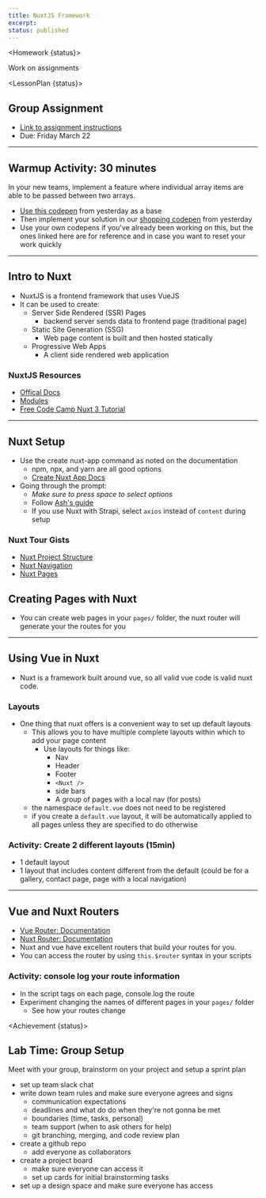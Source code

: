 ```yaml
---
title: NuxtJS Framework
excerpt:
status: published
---
```


<script>
	import Homework from "$lib/components/Homework.svelte";
	import LessonPlan from "$lib/components/LessonPlan.svelte";
	import Achievement from "$lib/components/Achievement.svelte";
</script>

<Homework {status}>

Work on assignments

</Homework>

<LessonPlan {status}>

<h2>Group Assignment</h2>

- [Link to assignment instructions](/courses/cpnt-262/assessments/assignment-2)
- Due: Friday March 22

---

<h2>Warmup Activity: 30 minutes</h2>

In your new teams, implement a feature where individual array items are able to be passed between two arrays.

- [Use this codepen](https://codepen.io/lilyx/pen/RwOrPWz) from yesterday as a base
- Then implement your solution in our [shopping codepen](https://codepen.io/lilyx/pen/RwOrPWz) from yesterday
- Use your own codepens if you've already been working on this, but the ones linked here are for reference and in case you want to reset your work quickly

---

<h2>Intro to Nuxt</h2>

- NuxtJS is a frontend framework that uses VueJS
- It can be used to create:
  - Server Side Rendered (SSR) Pages
    - backend server sends data to frontend page (traditional page)
  - Static Site Generation (SSG)
    - Web page content is built and then hosted statically
  - Progressive Web Apps
    - A client side rendered web application

### NuxtJS Resources

- [Offical Docs](https://nuxt.com)
- [Modules](https://nuxt.com/modules)
- [Free Code Camp Nuxt 3 Tutorial](https://www.freecodecamp.org/news/nuxt-3-course-for-beginners/)

---

## Nuxt Setup

- Use the create nuxt-app command as noted on the documentation
  - npm, npx, and yarn are all good options
  - [Create Nuxt App Docs](https://github.com/nuxt/create-nuxt-app/blob/master/README.md)
- Going through the prompt:
  - _Make sure to press space to select options_
  - Follow [Ash's guide](https://gist.github.com/lilyx13/db43759b547b7cf909d4167d0577d482)
  - If you use Nuxt with Strapi, select `axios` instead of `content` during setup

### Nuxt Tour Gists

- [Nuxt Project Structure](https://gist.github.com/ashx3s/4c973750fb63713d04f7d2f64fa20223)
- [Nuxt Navigation](https://gist.github.com/ashx3s/3ae4627f079929978634d9d84b776f35)
- [Nuxt Pages](https://gist.github.com/ashx3s/b4dfac6b3f0c3a5c98dee24a6d44eb72)

## Creating Pages with Nuxt

- You can create web pages in your `pages/` folder, the nuxt router will generate your the routes for you

---

## Using Vue in Nuxt

- Nuxt is a framework built around vue, so all valid vue code is valid nuxt code.

### Layouts

- One thing that nuxt offers is a convenient way to set up default layouts
  - This allows you to have multiple complete layouts within which to add your page content
    - Use layouts for things like:
      - Nav
      - Header
      - Footer
      - `<Nuxt />`
      - side bars
      - A group of pages with a local nav (for posts)
  - the namespace `default.vue` does not need to be registered
  - if you create a `default.vue` layout, it will be automatically applied to all pages unless they are specified to do otherwise

### Activity: Create 2 different layouts (15min)

- 1 default layout
- 1 layout that includes content different from the default (could be for a gallery, contact page, page with a local navigation)

---

<h2>Vue and Nuxt Routers</h2>

- [Vue Router: Documentation](https://router.vuejs.org/)
- [Nuxt Router: Documentation](https://nuxtjs.org/docs/features/file-system-routing)
- Nuxt and vue have excellent routers that build your routes for you.
- You can access the router by using `this.$router` syntax in your scripts

### Activity: console log your route information

- In the script tags on each page, console.log the route
- Experiment changing the names of different pages in your `pages/` folder
  - See how your routes change

</LessonPlan>

<Achievement {status}>

<h2>Lab Time: Group Setup</h2>

Meet with your group, brainstorm on your project and setup a sprint plan

- set up team slack chat
- write down team rules and make sure everyone agrees and signs
  - communication expectations
  - deadlines and what do do when they're not gonna be met
  - boundaries (time, tasks, personal)
  - team support (when to ask others for help)
  - git branching, merging, and code review plan
- create a github repo
  - add everyone as collaborators
- create a project board
  - make sure everyone can access it
  - set up cards for initial brainstorming tasks
- set up a design space and make sure everyone has access

</Achievement>
